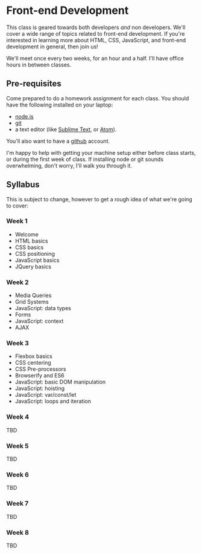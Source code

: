 # Front-end Development

This class is geared towards both developers *and* non developers. We'll cover a wide range of topics related to front-end development. If you're interested in learning more about HTML, CSS, JavaScript, and front-end development in general, then join us!

We'll meet once every two weeks, for an hour and a half. I'll have office hours in between classes.

## Pre-requisites

Come prepared to do a homework assignment for each class. You should have the following installed on your laptop:

* [node.js](https://nodejs.org/en/)
* [git](https://git-scm.com/)
* a text editor (like [Sublime Text](https://www.sublimetext.com/3), or [Atom](https://atom.io/)).

You'll also want to have a [github](https://github.com/) account.

I'm happy to help with getting your machine setup either before class starts, or during the first week of class. If installing node or git sounds overwhelming, don't worry, I'll walk you through it.

## Syllabus

This is subject to change, however to get a rough idea of what we're going to cover:

### Week 1

* Welcome
* HTML basics
* CSS basics
* CSS positioning
* JavaScript basics
* JQuery basics

### Week 2

* Media Queries
* Grid Systems
* JavaScript: data types
* Forms
* JavaScript: context
* AJAX

### Week 3

* Flexbox basics
* CSS centering
* CSS Pre-processors
* Browserify and ES6
* JavaScript: basic DOM manipulation
* JavaScript: hoisting
* JavaScript: var/const/let
* JavaScript: loops and iteration

### Week 4

TBD

### Week 5

TBD

### Week 6

TBD

### Week 7

TBD

### Week 8

TBD
